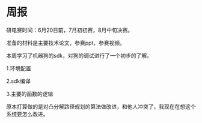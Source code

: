 # 周报

研电赛时间：6月20日前，7月初初赛，8月中旬决赛。

准备的材料是主要技术论文，参赛ppt，参赛视频。



本周学习了机器狗的sdk，对狗的调试进行了一个初步的了解。

1.环境配置

2.sdk编译

3.主要的函数的逻辑



  原本打算做的是对凸分解路径规划的算法做改进，和他人冲突了，我现在在想这个系统要怎么改进。
